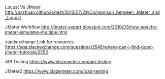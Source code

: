 Locust Vs JMeter http://qszhuan.github.io/test/2013/07/29/Comparison_between_JMeter_and_Locust

JMeter Workflow  http://jmeter-expert.blogspot.com/2010/03/how-apache-jmeter-simulates-multiple.html

stackexchange Link for resources https://sqa.stackexchange.com/questions/2546/where-can-i-find-good-jmeter-tutorials/2552

API Testing https://www.blazemeter.com/api-testing

JMeter2 https://www.blazemeter.com/load-testing
